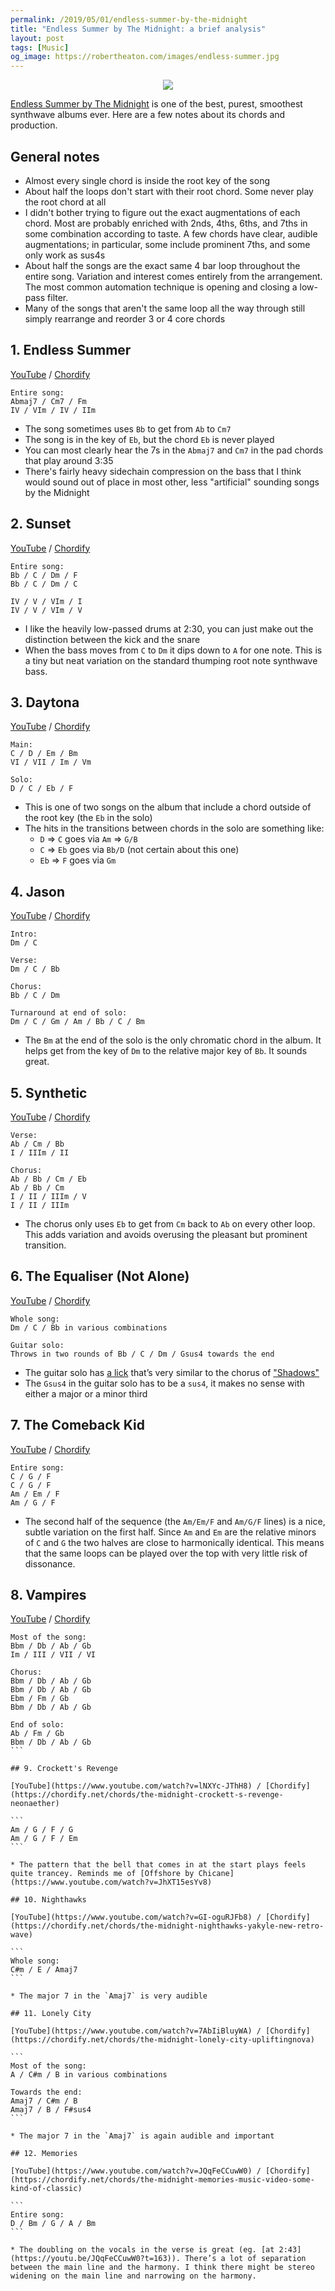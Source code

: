 ```yaml
---
permalink: /2019/05/01/endless-summer-by-the-midnight
title: "Endless Summer by The Midnight: a brief analysis"
layout: post
tags: [Music]
og_image: https://robertheaton.com/images/endless-summer.jpg
---
```

<p style="text-align: center">
  <img src="/images/endless-summer.jpg" />
</p>

[Endless Summer by The Midnight](https://themidnight.bandcamp.com/album/endless-summer) is one of the best, purest, smoothest synthwave albums ever. Here are a few notes about its chords and production.

## General notes

* Almost every single chord is inside the root key of the song
* About half the loops don't start with their root chord. Some never play the root chord at all
* I didn't bother trying to figure out the exact augmentations of each chord. Most are probably enriched with 2nds, 4ths, 6ths, and 7ths in some combination according to taste. A few chords have clear, audible augmentations; in particular, some include prominent 7ths, and some only work as sus4s
* About half the songs are the exact same 4 bar loop throughout the entire song. Variation and interest comes entirely from the arrangement. The most common automation technique is opening and closing a low-pass filter.
* Many of the songs that aren't the same loop all the way through still simply rearrange and reorder 3 or 4 core chords

## 1. Endless Summer

[YouTube](https://www.youtube.com/watch?v=xF656KUqeEo) / [Chordify](https://chordify.net/chords/the-midnight-endless-summer-official-audio-the-midnight)

```
Entire song:
Abmaj7 / Cm7 / Fm
IV / VIm / IV / IIm
```

* The song sometimes uses `Bb` to get from `Ab` to `Cm7`
* The song is in the key of `Eb`, but the chord `Eb` is never played
* You can most clearly hear the 7s in the `Abmaj7` and `Cm7` in the pad chords that play around 3:35
* There's fairly heavy sidechain compression on the bass that I think would sound out of place in most other, less "artificial" sounding songs by the Midnight

## 2. Sunset

[YouTube](https://www.youtube.com/watch?v=w2D4iCzRW7E) / [Chordify](https://chordify.net/chords/the-midnight-sunset-newretrowave)

```
Entire song:
Bb / C / Dm / F
Bb / C / Dm / C

IV / V / VIm / I
IV / V / VIm / V
```

* I like the heavily low-passed drums at 2:30, you can just make out the distinction between the kick and the snare
* When the bass moves from `C` to `Dm` it dips down to `A` for one note. This is a tiny but neat variation on the standard thumping root note synthwave bass.

## 3. Daytona
[YouTube](https://www.youtube.com/watch?time_continue=180&v=9RXoqMus5ZU) / [Chordify](https://chordify.net/chords/the-midnight-daytona-official-audio-the-midnight)

```
Main:
C / D / Em / Bm
VI / VII / Im / Vm

Solo:
D / C / Eb / F
```

* This is one of two songs on the album that include a chord outside of the root key (the `Eb` in the solo)
* The hits in the transitions between chords in the solo are something like:
  * `D` => `C` goes via `Am` => `G/B`
  * `C` => `Eb` goes via `Bb/D` (not certain about this one)
  * `Eb` => `F` goes via `Gm`

## 4. Jason

[YouTube](https://www.youtube.com/watch?v=HUKsUtHx4QU) / [Chordify](https://chordify.net/chords/the-midnight-jason-feat-nikki-flores-yakyle-new-retro-wave)

```
Intro:
Dm / C

Verse:
Dm / C / Bb

Chorus:
Bb / C / Dm

Turnaround at end of solo:
Dm / C / Gm / Am / Bb / C / Bm
```

* The `Bm` at the end of the solo is the only chromatic chord in the album. It helps get from the key of `Dm` to the relative major key of `Bb`. It sounds great.

## 5. Synthetic

[YouTube](https://www.youtube.com/watch?v=apFW_End3oM) / [Chordify](https://chordify.net/chords/the-midnight-synthetic-lyrics-marco)

```
Verse:
Ab / Cm / Bb
I / IIIm / II

Chorus:
Ab / Bb / Cm / Eb
Ab / Bb / Cm
I / II / IIIm / V
I / II / IIIm
```

* The chorus only uses `Eb` to get from `Cm` back to `Ab` on every other loop. This adds variation and avoids overusing the pleasant but prominent transition.

## 6. The Equaliser (Not Alone)

[YouTube](https://www.youtube.com/watch?v=YP5oIrV0ONk) / [Chordify](https://chordify.net/chords/the-midnight-the-equaliser-not-alone-upliftingnova)

```
Whole song:
Dm / C / Bb in various combinations

Guitar solo:
Throws in two rounds of Bb / C / Dm / Gsus4 towards the end
```

* The guitar solo has [a lick](https://youtu.be/YP5oIrV0ONk?t=141) that’s very similar to the chorus of ["Shadows"](https://youtu.be/sGwtkJaQ9n0?t=164)
* The `Gsus4` in the guitar solo has to be a `sus4`, it makes no sense with either a major or a minor third

## 7. The Comeback Kid

[YouTube](https://www.youtube.com/watch?v=NVoVA6itDmI) / [Chordify](https://chordify.net/chords/the-midnight-the-comeback-kid-lyric-video-floydian-dip)

```
Entire song:
C / G / F
C / G / F
Am / Em / F
Am / G / F
```

* The second half of the sequence (the `Am/Em/F` and `Am/G/F` lines) is a nice, subtle variation on the first half. Since `Am` and `Em` are the relative minors of `C` and `G` the two halves are close to harmonically identical. This means that the same loops can be played over the top with very little risk of dissonance.

## 8. Vampires

[YouTube](https://www.youtube.com/watch?v=bBs-lPvk3Zk) / [Chordify](https://chordify.net/chords/the-midnight-vampires-newretrowave)

````
Most of the song:
Bbm / Db / Ab / Gb
Im / III / VII / VI

Chorus:
Bbm / Db / Ab / Gb
Bbm / Db / Ab / Gb
Ebm / Fm / Gb
Bbm / Db / Ab / Gb

End of solo:
Ab / Fm / Gb
Bbm / Db / Ab / Gb
```

## 9. Crockett's Revenge

[YouTube](https://www.youtube.com/watch?v=lNXYc-JThH8) / [Chordify](https://chordify.net/chords/the-midnight-crockett-s-revenge-neonaether)

```
Am / G / F / G
Am / G / F / Em
```

* The pattern that the bell that comes in at the start plays feels quite trancey. Reminds me of [Offshore by Chicane](https://www.youtube.com/watch?v=JhXT15esYv8)

## 10. Nighthawks

[YouTube](https://www.youtube.com/watch?v=GI-oguRJFb8) / [Chordify](https://chordify.net/chords/the-midnight-nighthawks-yakyle-new-retro-wave)

```
Whole song:
C#m / E / Amaj7
```

* The major 7 in the `Amaj7` is very audible

## 11. Lonely City

[YouTube](https://www.youtube.com/watch?v=7AbIiBluyWA) / [Chordify](https://chordify.net/chords/the-midnight-lonely-city-upliftingnova)

```
Most of the song:
A / C#m / B in various combinations

Towards the end:
Amaj7 / C#m / B
Amaj7 / B / F#sus4
```

* The major 7 in the `Amaj7` is again audible and important

## 12. Memories

[YouTube](https://www.youtube.com/watch?v=JQqFeCCuwW0) / [Chordify](https://chordify.net/chords/the-midnight-memories-music-video-some-kind-of-classic)

```
Entire song:
D / Bm / G / A / Bm
```

* The doubling on the vocals in the verse is great (eg. [at 2:43](https://youtu.be/JQqFeCCuwW0?t=163)). There’s a lot of separation between the main line and the harmony. I think there might be stereo widening on the main line and narrowing on the harmony.
